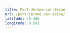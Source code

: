 ```yaml
---
title: Port-Jérôme-sur-Seine
url: /port-jerome-sur-seine/
latitude: 49.486
longitude: 0.581
---
```


